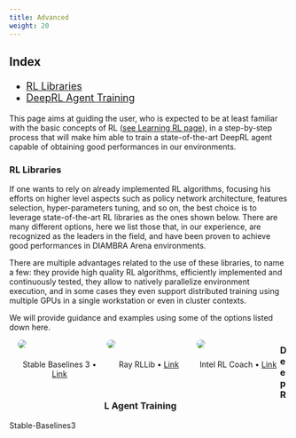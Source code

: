 ```yaml
---
title: Advanced
weight: 20
---
```


<div style="font-size:1.125rem;">

### Index

- <a href="./#rl-libraries">RL Libraries</a>
- <a href="./#deeprl-agent-training">DeepRL Agent Training</a>

</div>

This page aims at guiding the user, who is expected to be at least familiar with the basic concepts of RL ([see Learning RL page](/deeprltraining/learningrl/)), in a step-by-step process that will make him able to train a state-of-the-art DeepRL agent capable of obtaining good performances in our environments.

### RL Libraries

If one wants to rely on already implemented RL algorithms, focusing his efforts on higher level aspects such as policy network architecture, features selection, hyper-parameters tuning, and so on, the best choice is to leverage state-of-the-art RL libraries as the ones shown below. There are many different options, here we list those that, in our experience, are recognized as the leaders in the field, and have been proven to achieve good performances in DIAMBRA Arena environments.

There are multiple advantages related to the use of these libraries, to name a few: they provide high quality RL algorithms, efficiently implemented and continuously tested, they allow to natively parallelize environment execution, and in some cases they even support distributed training using multiple GPUs in a single workstation or even in cluster contexts.

We will provide guidance and examples using some of the options listed down here.

<div>
  <figure style="margin-top:0px;margin-bottom:40px; margin-right:1%; margin-left:3%; float:left; width:30.0%">
   <img style="margin-bottom: 20px; border-radius: 10px;" src="../../images/deepRlTraining/lib_sb3.png"/>
   <figcaption align="middle">Stable Baselines 3 • <a href="https://stable-baselines3.readthedocs.io/en/master/" target="_blank">Link</a></figcaption>
  </figure>
  <figure style="margin-top:0px;margin-bottom:40px; margin-right:1%; margin-left:1%; float:left; width:30.0%;">
   <img style="margin-bottom: 20px; border-radius: 10px;" src="../../images/deepRlTraining/lib_rayrllib.png"/>
   <figcaption align="middle">Ray RLLib • <a href="https://docs.ray.io/en/latest/rllib/index.html" target="_blank">Link</a></figcaption>
  </figure>
  <figure style="margin-top:0px;margin-bottom:40px; margin-right:auto; margin-left:1%; float:left; width:30.0%;">
   <img style="margin-bottom: 20px; border-radius: 10px;" src="../../images/deepRlTraining/lib_rlcoach.png"/>
   <figcaption align="middle">Intel RL Coach • <a href="https://intellabs.github.io/coach/" target="_blank">Link</a></figcaption>
  </figure>
</div>

### DeepRL Agent Training

Stable-Baselines3
